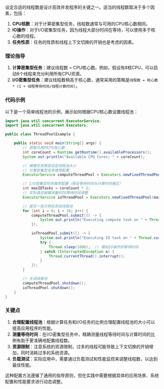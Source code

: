 设定合适的线程数是设计高效并发程序的关键之一。适当的线程数取决于多个因素，包括：

1. **CPU核数**：对于计算密集型任务，线程数通常与可用的CPU核心数相同。
2. **IO操作**：对于I/O密集型任务，因为线程大部分时间在等待，可以使用多于核心数的线程。
3. **任务性质**：任务的性质和线程上下文切换的开销也是考虑的因素。

### 理论指导
1. **计算密集型任务**：建议线程数 = CPU核心数。例如，假设有8核CPU，可以启动8个线程来充分利用所有CPU资源。
2. **I/O密集型任务**：建议线程数稍高于核心数，通常采用的策略是`线程数 = 核心数 * (1 + 线程等待时间/线程计算时间)`。

### 代码示例
以下是一个简单线程池的示例，展示如何根据CPU核心数设置线程池：

```java
import java.util.concurrent.ExecutorService;  
import java.util.concurrent.Executors;  

public class ThreadPoolExample {  

    public static void main(String[] args) {  
        // 获取可用的CPU核心数  
        int coreCount = Runtime.getRuntime().availableProcessors();  
        System.out.println("Available CPU Cores: " + coreCount);  

        // 根据任务类型设定线程池大小  
        // 计算密集型任务推荐配置  
        ExecutorService computeThreadPool = Executors.newFixedThreadPool(coreCount);  

        // I/O密集型任务推荐配置（假设等待时间与计算时间接近）  
        int maxIOTasks = coreCount * 2;  
        // 实际值应根据测量的IO等待时间调整  
        ExecutorService ioThreadPool = Executors.newFixedThreadPool(maxIOTasks);  

        // 提交一些示例任务给线程池  
        for (int i = 0; i < 10; i++) {  
            computeThreadPool.submit(() -> {  
                System.out.println("Executing compute task on " + Thread.currentThread().getName());  
            });  

            ioThreadPool.submit(() -> {  
                System.out.println("Executing IO task on " + Thread.currentThread().getName());  
                try {  
                    Thread.sleep(1000);  // 模拟IO操作的等待时间  
                } catch (InterruptedException e) {  
                    Thread.currentThread().interrupt();  
                }  
            });  
        }  

        // 关闭线程池  
        computeThreadPool.shutdown();  
        ioThreadPool.shutdown();  
    }  
}
```

### 关键点
1. **合理配置线程池**：根据计算任务和I/O任务的比例合理配置线程池的大小可以提高应用程序的性能。
2. **测量等待时间**：在I/O密集型任务中，精确测量线程等待时间与计算时间的比例有助于更准确地配置线程数。
3. **资源限制**：注意系统的资源限制，过多的线程可能导致上下文切换的开销增加，同时消耗过多的系统资源。
4. **负载测试**：实际应用中，需要通过负载测试和性能监控来调整线程数，以达到最佳性能。

这种配置方法遵循了通用的指导原则，但在实践中需要根据具体的应用场景、系统配置和性能要求进行动态调整。

